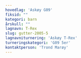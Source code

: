 ```yaml
---
hovedlag: 'Askøy G09'
fiksid: ""
kategori: barn
årskull: ""
lagnavn: T-Rex
slug: gutter-2005-5
lagnavniturnering: 'Askøy T-Rex'
turneringskategori: 'G09 5er'
kontaktperson: 'Trond Marøy'
---
```

